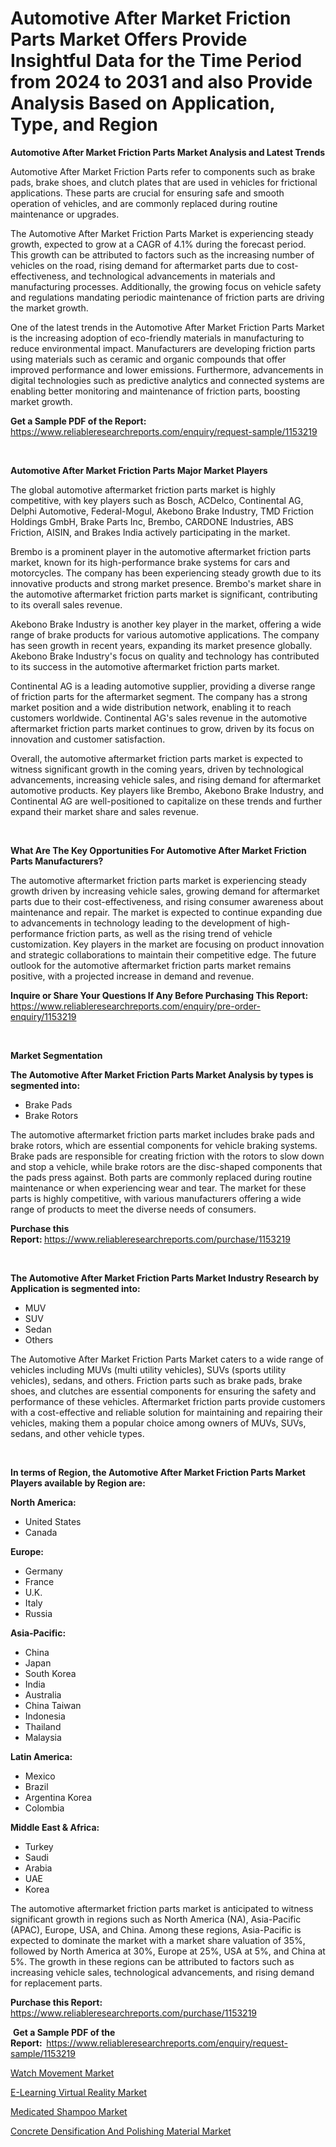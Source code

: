 <p><h1>Automotive After Market Friction Parts Market Offers Provide Insightful Data for the Time Period from 2024 to 2031 and also Provide Analysis Based on Application, Type, and Region</h1></p><p><strong>Automotive After Market Friction Parts Market Analysis and Latest Trends</strong></p>
<p><p>Automotive After Market Friction Parts refer to components such as brake pads, brake shoes, and clutch plates that are used in vehicles for frictional applications. These parts are crucial for ensuring safe and smooth operation of vehicles, and are commonly replaced during routine maintenance or upgrades.</p><p>The Automotive After Market Friction Parts Market is experiencing steady growth, expected to grow at a CAGR of 4.1% during the forecast period. This growth can be attributed to factors such as the increasing number of vehicles on the road, rising demand for aftermarket parts due to cost-effectiveness, and technological advancements in materials and manufacturing processes. Additionally, the growing focus on vehicle safety and regulations mandating periodic maintenance of friction parts are driving the market growth.</p><p>One of the latest trends in the Automotive After Market Friction Parts Market is the increasing adoption of eco-friendly materials in manufacturing to reduce environmental impact. Manufacturers are developing friction parts using materials such as ceramic and organic compounds that offer improved performance and lower emissions. Furthermore, advancements in digital technologies such as predictive analytics and connected systems are enabling better monitoring and maintenance of friction parts, boosting market growth.</p></p>
<p><strong>Get a Sample PDF of the Report:&nbsp;</strong> <a href="https://www.reliableresearchreports.com/enquiry/request-sample/1153219">https://www.reliableresearchreports.com/enquiry/request-sample/1153219</a></p>
<p>&nbsp;</p>
<p><strong>Automotive After Market Friction Parts Major Market Players</strong></p>
<p><p>The global automotive aftermarket friction parts market is highly competitive, with key players such as Bosch, ACDelco, Continental AG, Delphi Automotive, Federal-Mogul, Akebono Brake Industry, TMD Friction Holdings GmbH, Brake Parts Inc, Brembo, CARDONE Industries, ABS Friction, AISIN, and Brakes India actively participating in the market.</p><p>Brembo is a prominent player in the automotive aftermarket friction parts market, known for its high-performance brake systems for cars and motorcycles. The company has been experiencing steady growth due to its innovative products and strong market presence. Brembo's market share in the automotive aftermarket friction parts market is significant, contributing to its overall sales revenue.</p><p>Akebono Brake Industry is another key player in the market, offering a wide range of brake products for various automotive applications. The company has seen growth in recent years, expanding its market presence globally. Akebono Brake Industry's focus on quality and technology has contributed to its success in the automotive aftermarket friction parts market.</p><p>Continental AG is a leading automotive supplier, providing a diverse range of friction parts for the aftermarket segment. The company has a strong market position and a wide distribution network, enabling it to reach customers worldwide. Continental AG's sales revenue in the automotive aftermarket friction parts market continues to grow, driven by its focus on innovation and customer satisfaction.</p><p>Overall, the automotive aftermarket friction parts market is expected to witness significant growth in the coming years, driven by technological advancements, increasing vehicle sales, and rising demand for aftermarket automotive products. Key players like Brembo, Akebono Brake Industry, and Continental AG are well-positioned to capitalize on these trends and further expand their market share and sales revenue.</p></p>
<p>&nbsp;</p>
<p><strong>What Are The Key Opportunities For Automotive After Market Friction Parts Manufacturers?</strong></p>
<p><p>The automotive aftermarket friction parts market is experiencing steady growth driven by increasing vehicle sales, growing demand for aftermarket parts due to their cost-effectiveness, and rising consumer awareness about maintenance and repair. The market is expected to continue expanding due to advancements in technology leading to the development of high-performance friction parts, as well as the rising trend of vehicle customization. Key players in the market are focusing on product innovation and strategic collaborations to maintain their competitive edge. The future outlook for the automotive aftermarket friction parts market remains positive, with a projected increase in demand and revenue.</p></p>
<p><strong>Inquire or Share Your Questions If Any Before Purchasing This Report:</strong> <a href="https://www.reliableresearchreports.com/enquiry/pre-order-enquiry/1153219">https://www.reliableresearchreports.com/enquiry/pre-order-enquiry/1153219</a></p>
<p>&nbsp;</p>
<p><strong>Market Segmentation</strong></p>
<p><strong>The Automotive After Market Friction Parts Market Analysis by types is segmented into:</strong></p>
<p><ul><li>Brake Pads</li><li>Brake Rotors</li></ul></p>
<p><p>The automotive aftermarket friction parts market includes brake pads and brake rotors, which are essential components for vehicle braking systems. Brake pads are responsible for creating friction with the rotors to slow down and stop a vehicle, while brake rotors are the disc-shaped components that the pads press against. Both parts are commonly replaced during routine maintenance or when experiencing wear and tear. The market for these parts is highly competitive, with various manufacturers offering a wide range of products to meet the diverse needs of consumers.</p></p>
<p><strong>Purchase this Report:&nbsp;</strong><a href="https://www.reliableresearchreports.com/purchase/1153219">https://www.reliableresearchreports.com/purchase/1153219</a></p>
<p>&nbsp;</p>
<p><strong>The Automotive After Market Friction Parts Market Industry Research by Application is segmented into:</strong></p>
<p><ul><li>MUV</li><li>SUV</li><li>Sedan</li><li>Others</li></ul></p>
<p><p>The Automotive After Market Friction Parts Market caters to a wide range of vehicles including MUVs (multi utility vehicles), SUVs (sports utility vehicles), sedans, and others. Friction parts such as brake pads, brake shoes, and clutches are essential components for ensuring the safety and performance of these vehicles. Aftermarket friction parts provide customers with a cost-effective and reliable solution for maintaining and repairing their vehicles, making them a popular choice among owners of MUVs, SUVs, sedans, and other vehicle types.</p></p>
<p>&nbsp;</p>
<p><strong>In terms of Region, the Automotive After Market Friction Parts Market Players available by Region are:</strong></p>
<p>
    <p> <strong> North America: </strong>
        <ul>
            <li>United States</li>
            <li>Canada</li>
        </ul>
        </p> 
    <p> <strong> Europe: </strong>
        <ul>
            <li>Germany</li>
            <li>France</li>
            <li>U.K.</li>
            <li>Italy</li>
            <li>Russia</li>
        </ul>
        </p> 
    <p> <strong> Asia-Pacific: </strong>
        <ul>
            <li>China</li>
            <li>Japan</li>
            <li>South Korea</li>
            <li>India</li>
            <li>Australia</li>
            <li>China Taiwan</li>
            <li>Indonesia</li>
            <li>Thailand</li>
            <li>Malaysia</li>
        </ul>
        </p> 
    <p> <strong> Latin America: </strong>
        <ul>
            <li>Mexico</li>
            <li>Brazil</li>
            <li>Argentina Korea</li>
            <li>Colombia</li>
        </ul>
        </p> 
    <p> <strong> Middle East & Africa: </strong>
        <ul>
            <li>Turkey</li>
            <li>Saudi</li>
            <li>Arabia</li>
            <li>UAE</li>
            <li>Korea</li>
        </ul>
    </p>
    </p>
<p><p>The automotive aftermarket friction parts market is anticipated to witness significant growth in regions such as North America (NA), Asia-Pacific (APAC), Europe, USA, and China. Among these regions, Asia-Pacific is expected to dominate the market with a market share valuation of 35%, followed by North America at 30%, Europe at 25%, USA at 5%, and China at 5%. The growth in these regions can be attributed to factors such as increasing vehicle sales, technological advancements, and rising demand for replacement parts.</p></p>
<p><strong>Purchase this Report: </strong><a href="https://www.reliableresearchreports.com/purchase/1153219">https://www.reliableresearchreports.com/purchase/1153219</a></p>
<p>&nbsp;<strong>Get a Sample PDF of the Report:&nbsp;&nbsp;</strong><a href="https://www.reliableresearchreports.com/enquiry/request-sample/1153219">https://www.reliableresearchreports.com/enquiry/request-sample/1153219</a></p>
<p><strong></strong></p>
<p><p><a href="https://fuschia-pecorino-a6d.notion.site/Watch-Movement-Market-Size-Focuses-on-Market-Dynamics-In-Depth-Analysis-and-Future-Projections-of-i-c708aa95830443a9b04a443fb9a01714">Watch Movement Market</a></p><p><a href="https://view.publitas.com/reportprime-1/e-learning-virtual-reality-market-size-focuses-on-market-dynamics-in-depth-analysis-and-future-projections-of-its-market-forecasted-for-period-from-2023-to-2030/">E-Learning Virtual Reality Market</a></p><p><a href="https://view.publitas.com/reportprime-1/medicated-shampoo-market-size-growth-and-forecast-from-2023-2030/">Medicated Shampoo Market</a></p><p><a href="https://view.publitas.com/reportprime-1/concrete-densification-and-polishing-material-market-research-report-unlocks-analysis-on-the-market-financial-status-market-size-and-market-revenue-upto-2030/">Concrete Densification And Polishing Material Market</a></p></p>